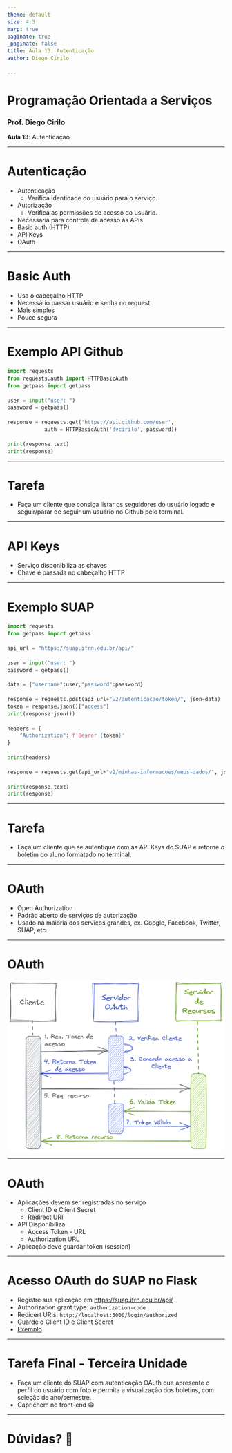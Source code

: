 ```yaml
---
theme: default
size: 4:3
marp: true
paginate: true
_paginate: false
title: Aula 13: Autenticação
author: Diego Cirilo

---
```

<style>
img {
  display: block;
  margin: 0 auto;
}
</style>

# <!-- fit --> Programação Orientada a Serviços

### Prof. Diego Cirilo

**Aula 13**: Autenticação

---
# Autenticação
- Autenticação
    - Verifica identidade do usuário para o serviço.
- Autorização
    - Verifica as permissões de acesso do usuário.
- Necessária para controle de acesso às APIs
- Basic auth (HTTP)
- API Keys
- OAuth

---
# Basic Auth
- Usa o cabeçalho HTTP
- Necessário passar usuário e senha no request
- Mais simples
- Pouco segura

---
# Exemplo API Github
```python
import requests
from requests.auth import HTTPBasicAuth
from getpass import getpass

user = input("user: ")
password = getpass()
  
response = requests.get('https://api.github.com/user',
            auth = HTTPBasicAuth('dvcirilo', password))
  
print(response.text)
print(response)
```

---
# Tarefa

- Faça um cliente que consiga listar os seguidores do usuário logado e seguir/parar de seguir um usuário no Github pelo terminal.

---
# API Keys
- Serviço disponibiliza as chaves
- Chave é passada no cabeçalho HTTP

---
# Exemplo SUAP

```python
import requests
from getpass import getpass

api_url = "https://suap.ifrn.edu.br/api/"

user = input("user: ")
password = getpass()

data = {"username":user,"password":password}

response = requests.post(api_url+"v2/autenticacao/token/", json=data)
token = response.json()["access"]
print(response.json())

headers = {
    "Authorization": f'Bearer {token}'
}

print(headers)

response = requests.get(api_url+"v2/minhas-informacoes/meus-dados/", json=data, headers=headers)

print(response.text)
print(response)
```

---
# Tarefa
- Faça um cliente que se autentique com as API Keys do SUAP e retorne o boletim do aluno formatado no terminal.

---
# OAuth

- Open Authorization
- Padrão aberto de serviços de autorização
- Usado na maioria dos serviços grandes, ex. Google, Facebook, Twitter, SUAP, etc.

---
# OAuth

![width:700px](../img/oauth.png)

---
# OAuth

- Aplicações devem ser registradas no serviço
    - Client ID e Client Secret
    - Redirect URI
- API Disponibiliza:
    - Access Token - URL
    - Authorization URL
- Aplicação deve guardar token (session)

---
# Acesso OAuth do SUAP no Flask

- Registre sua aplicação em https://suap.ifrn.edu.br/api/
- Authorization grant type: `authorization-code`
- Redicert URIs: `http://localhost:5000/login/authorized`
- Guarde o Client ID e Client Secret
- [Exemplo](https://github.com/dvcirilo/pos-ifrn/tree/main/src/suap_oauth)

---
# Tarefa Final - Terceira Unidade

- Faça um cliente do SUAP com autenticação OAuth que apresente o perfil do usuário com foto e permita a visualização dos boletins, com seleção de ano/semestre.
- Caprichem no front-end 😁

---

# <!--fit--> Dúvidas? 🤔
